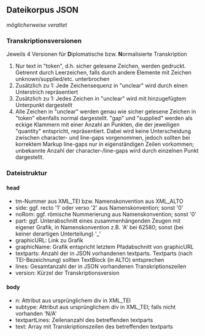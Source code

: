## Dateikorpus JSON
*möglicherweise veraltet*
### Transkriptionsversionen
Jeweils 4 Versionen für **D**iplomatische bzw. **N**ormalisierte Transkription
1.  Nur text in "token", d.h. sicher gelesene Zeichen, werden gedruckt. Getrennt durch Leerzeichen, falls durch andere Elemente mit Zeichen unknown/supplied/etc. unterbrochen
2. Zusätzlich zu 1: Jede Zeichensequenz in "unclear" wird durch einen Unterstrich repräsentiert
3. Zusätzlich zu 1: Jedes Zeichen in "unclear" wird mit hinzugefügtem Unterpunkt dargestellt
4. Alle Zeichen in "unclear" werden genau wie sicher gelesene Zeichen in "token" ebenfalls normal dargestellt. "gap" und "supplied" werden als eckige Klammern mit einer Anzahl an Punkten, die der jeweiligen "quantity" entspricht, repräsentiert. Dabei wird keine Unterscheidung zwischen character- und line-gaps vorgenommen, jedoch sollten bei korrektem Markup line-gaps nur in eigenständigen Zeilen vorkommen; unbekannte Anzahl der character-/line-gaps wird durch einzelnen Punkt dargestellt. 
### Dateistruktur 
#### head
* tm-Nummer aus XML_TEI bzw. Namenskonvention aus XML_ALTO
* side: ggf. recto '1' oder verso '2' aus Namenskonvention; sonst '0'  
* noRom: ggf. römische Nummerierung aus Namenskonvention; sonst '0'
* part: ggf. Unterabschnitt eines zusammenhängenden Zeugen mit eigener Grafik, in Namenskonvention z.B. 'A' bei 62580; sonst (bei keiner derartigen Unterteilung) '_' 
* graphicURL: Link zu Grafik
* graphicName: Grafik entspricht letztem Pfadabschnitt von graphicURL
* textparts: Anzahl der in JSON vorhandenen textparts. Textparts (nach TEI-Bezeichnung) sollten TextBlock (in ALTO) entsprechen
* lines: Gesamtanzahl der in JSON vorhandenen Transkriptionszeilen
* version: Kürzel der Transkriptionsversion
#### body
* n: Attribut aus ursprünglichem div in XML_TEI
* subtype: Attribut aus ursprünglichem div in XML_TEI; falls nicht vorhanden 'N/A'
* textpartLines: Zeilenanzahl des betreffenden textparts
* text: Array mit Transkriptionszeilen des betreffenden textparts
